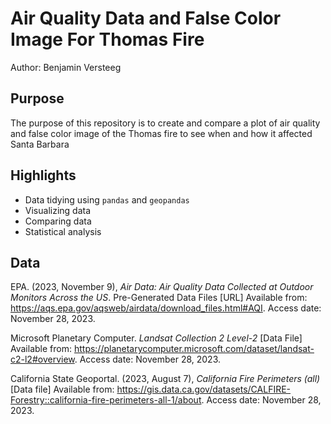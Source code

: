 # Air Quality Data and False Color Image For Thomas Fire
Author: Benjamin Versteeg

## Purpose
The purpose of this repository is to create and compare a plot of air quality and false color image of the Thomas fire to see when and how it affected Santa Barbara

## Highlights
- Data tidying using `pandas` and `geopandas`
- Visualizing data
- Comparing data
- Statistical analysis

## Data
EPA. (2023, November 9), *Air Data: Air Quality Data Collected at Outdoor Monitors Across the US*. Pre-Generated Data Files [URL] Available from: https://aqs.epa.gov/aqsweb/airdata/download_files.html#AQI. Access date: November 28, 2023.

Microsoft Planetary Computer. *Landsat Collection 2 Level-2* [Data File] Available from: https://planetarycomputer.microsoft.com/dataset/landsat-c2-l2#overview. Access date: November 28, 2023.

California State Geoportal. (2023, August 7), *California Fire Perimeters (all)* [Data file] Available from: https://gis.data.ca.gov/datasets/CALFIRE-Forestry::california-fire-perimeters-all-1/about. Access date: November 28, 2023.
